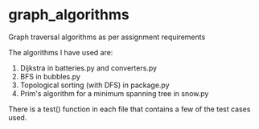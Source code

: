 # graph_algorithms
Graph traversal algorithms as per assignment requirements

The algorithms I have used are:
1. Dijkstra in batteries.py and converters.py
2. BFS in bubbles.py
3. Topological sorting (with DFS) in package.py
4. Prim's algorithm for a minimum spanning tree in snow.py

There is a test() function in each file that contains a few of the test cases used.
